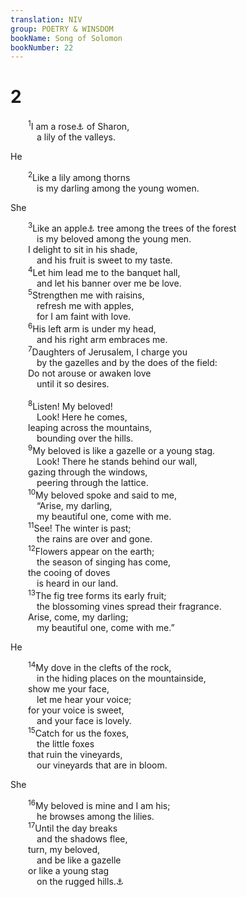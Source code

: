 ```yaml
---
translation: NIV
group: POETRY & WINSDOM
bookName: Song of Solomon 
bookNumber: 22
---
```


<div class="title"><h1>2</h1></div>
<span class="verse nha_2_1">  <sup>1</sup>I am a rose<a data-toggle="tooltip" data-placement="bottom" title="Probably a member of the crocus family">⚓</a> of Sharon, <br/>   a lily of the valleys. <br/></span>
<div class="title"><p>He </p></div>
<span class="verse nha_2_2">  <sup>2</sup>Like a lily among thorns <br/>   is my darling among the young women. <br/></span>
<div class="title"><p>She </p></div>
<span class="verse nha_2_3">  <sup>3</sup>Like an apple<a data-toggle="tooltip" data-placement="bottom" title="Or possibly apricot ; here and elsewhere in Song of Songs">⚓</a> tree among the trees of the forest <br/>   is my beloved among the young men. <br/>  I delight to sit in his shade, <br/>   and his fruit is sweet to my taste. <br/></span>
<span class="verse nha_2_4">  <sup>4</sup>Let him lead me to the banquet hall, <br/>   and let his banner over me be love. <br/></span>
<span class="verse nha_2_5">  <sup>5</sup>Strengthen me with raisins, <br/>   refresh me with apples, <br/>   for I am faint with love. <br/></span>
<span class="verse nha_2_6">  <sup>6</sup>His left arm is under my head, <br/>   and his right arm embraces me. <br/></span>
<span class="verse nha_2_7">  <sup>7</sup>Daughters of Jerusalem, I charge you <br/>   by the gazelles and by the does of the field: <br/>  Do not arouse or awaken love <br/>   until it so desires. <br/><br/></span>
<span class="verse nha_2_8">  <sup>8</sup>Listen! My beloved! <br/>   Look! Here he comes, <br/>  leaping across the mountains, <br/>   bounding over the hills. <br/></span>
<span class="verse nha_2_9">  <sup>9</sup>My beloved is like a gazelle or a young stag. <br/>   Look! There he stands behind our wall, <br/>  gazing through the windows, <br/>   peering through the lattice. <br/></span>
<span class="verse nha_2_10">  <sup>10</sup>My beloved spoke and said to me, <br/>   “Arise, my darling, <br/>   my beautiful one, come with me. <br/></span>
<span class="verse nha_2_11">  <sup>11</sup>See! The winter is past; <br/>   the rains are over and gone. <br/></span>
<span class="verse nha_2_12">  <sup>12</sup>Flowers appear on the earth; <br/>   the season of singing has come, <br/>  the cooing of doves <br/>   is heard in our land. <br/></span>
<span class="verse nha_2_13">  <sup>13</sup>The fig tree forms its early fruit; <br/>   the blossoming vines spread their fragrance. <br/>  Arise, come, my darling; <br/>   my beautiful one, come with me.” <br/></span>
<div class="title"><p>He </p></div>
<span class="verse nha_2_14">  <sup>14</sup>My dove in the clefts of the rock, <br/>   in the hiding places on the mountainside, <br/>  show me your face, <br/>   let me hear your voice; <br/>  for your voice is sweet, <br/>   and your face is lovely. <br/></span>
<span class="verse nha_2_15">  <sup>15</sup>Catch for us the foxes, <br/>   the little foxes <br/>  that ruin the vineyards, <br/>   our vineyards that are in bloom. <br/></span>
<div class="title"><p>She </p></div>
<span class="verse nha_2_16">  <sup>16</sup>My beloved is mine and I am his; <br/>   he browses among the lilies. <br/></span>
<span class="verse nha_2_17">  <sup>17</sup>Until the day breaks <br/>   and the shadows flee, <br/>  turn, my beloved, <br/>   and be like a gazelle <br/>  or like a young stag <br/>   on the rugged hills.<a data-toggle="tooltip" data-placement="bottom" title="Or the hills of Bether">⚓</a><br/><br/></span>
